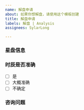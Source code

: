 ```yaml
---
name: 解盘申请
about: 如果你想解盘，请使用这个模板创建
title: 解盘申请
labels: 解盘 | Analysis
assignees: SylarLong

---
```


### 星盘信息

<!-- 请留下你的星盘链接或者截图，链接可以去 https://ziwei.pub 上面生成星盘以后粘贴在这儿就可以了 -->

### 时辰是否准确

- [ ] 是
- [ ] 大概准确
- [ ] 不确定

### 咨询问题

<!-- 请描述你咨询的问题 -->
